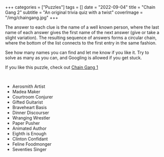 +++
categories = ["Puzzles"]
tags = []
date = "2022-09-04"
title = "Chain Gang 2"
subtitle = "An original trivia quiz with a twist"
coverImage = "/img/chaingang.jpg"
+++

The answer to each clue is the name of a well known person, where the last name of each answer gives the first name of the next answer (give or take a slight variation). The resulting sequence of answers forms a circular chain, where the bottom of the list connects to the first entry in the same fashion.

<!--more-->

See how many names you can find and let me know if you like it. Try to solve as many as you can, and Googling is allowed if you get stuck.

If you like this puzzle, check out <a href="https://mco.dev/chain-gang-1/">Chain Gang 1</a>

<br>

- Aerosmith Artist
- Madea Maker
- Courtroom Conjurer
- Gifted Guitarist
- Braveheart Basis
- Dinner Discourser
- Wranging Wrestler
- Paper Pusher
- Animated Author
- Eighth is Enough
- Clinton Confidant
- Feline Foodmonger
- Seventies Singer
